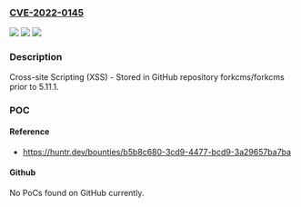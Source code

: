 ### [CVE-2022-0145](https://cve.mitre.org/cgi-bin/cvename.cgi?name=CVE-2022-0145)
![](https://img.shields.io/static/v1?label=Product&message=forkcms%2Fforkcms&color=blue)
![](https://img.shields.io/static/v1?label=Version&message=n%2Fa&color=blue)
![](https://img.shields.io/static/v1?label=Vulnerability&message=CWE-79%20Improper%20Neutralization%20of%20Input%20During%20Web%20Page%20Generation%20('Cross-site%20Scripting')&color=brighgreen)

### Description

Cross-site Scripting (XSS) - Stored in GitHub repository forkcms/forkcms prior to 5.11.1.

### POC

#### Reference
- https://huntr.dev/bounties/b5b8c680-3cd9-4477-bcd9-3a29657ba7ba

#### Github
No PoCs found on GitHub currently.

